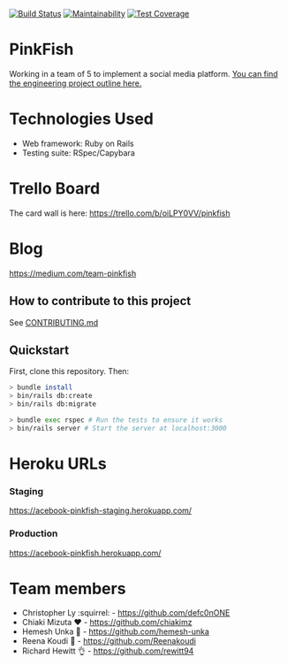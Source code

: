 [![Build Status](https://travis-ci.org/Hemesh-Unka/acebook-pinkfish.svg?branch=production)](https://travis-ci.org/Hemesh-Unka/acebook-pinkfish)
[![Maintainability](https://api.codeclimate.com/v1/badges/9eaa847ec7745c2b8852/maintainability)](https://codeclimate.com/github/Hemesh-Unka/acebook-pinkfish/maintainability)
[![Test Coverage](https://api.codeclimate.com/v1/badges/9eaa847ec7745c2b8852/test_coverage)](https://codeclimate.com/github/Hemesh-Unka/acebook-pinkfish/test_coverage)

# PinkFish
Working in a team of 5 to implement a social media platform. [You can find the engineering project outline here.](https://github.com/makersacademy/course/tree/master/engineering_projects/rails)

# Technologies Used
 - Web framework: Ruby on Rails
 - Testing suite: RSpec/Capybara

# Trello Board
The card wall is here: https://trello.com/b/oiLPY0VV/pinkfish

# Blog
https://medium.com/team-pinkfish

## How to contribute to this project
See [CONTRIBUTING.md](CONTRIBUTING.md)

## Quickstart

First, clone this repository. Then:

```bash
> bundle install
> bin/rails db:create
> bin/rails db:migrate

> bundle exec rspec # Run the tests to ensure it works
> bin/rails server # Start the server at localhost:3000
```
# Heroku URLs
### Staging
https://acebook-pinkfish-staging.herokuapp.com/

### Production
https://acebook-pinkfish.herokuapp.com/

# Team members
- Christopher Ly :squirrel: - https://github.com/defc0nONE
- Chiaki Mizuta :heart: - https://github.com/chiakimz
- Hemesh Unka :tiger: - https://github.com/hemesh-unka
- Reena Koudi :rowboat: - https://github.com/Reenakoudi
- Richard Hewitt :ok_hand: - https://github.com/rewitt94
